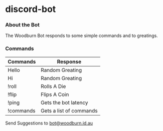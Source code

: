 # discord-bot

### About the Bot
The Woodburn Bot responds to some simple commands and to greatings.


### Commands

| Commands  | Response                |
|-----------|-------------------------|
| Hello     | Random Greating         |
| Hi        | Random Greating         |
| !roll     | Rolls A Die             |
| !flip     | Flips A Coin            |
| !ping     | Gets the bot latency    |
| !commands | Gets a list of commands |

Send Suggestions to bot@woodburn.id.au
